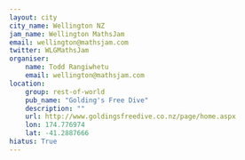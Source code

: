 ```yaml
---
layout: city                                           
city_name: Wellington NZ                                                              
jam_name: Wellington MathsJam
email: wellington@mathsjam.com
twitter: WLGMathsJam
organiser:
    name: Todd Rangiwhetu
    email: wellington@mathsjam.com
location:
    group: rest-of-world
    pub_name: "Golding's Free Dive"
    description: ""
    url: http://www.goldingsfreedive.co.nz/page/home.aspx
    lon: 174.776974
    lat: -41.2887666
hiatus: True
---
```

